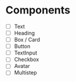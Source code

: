 # Components

- [ ] Text
- [ ] Heading
- [ ] Box / Card
- [ ] Button
- [ ] TextInput
- [ ] Checkbox
- [ ] Avatar
- [ ] Multistep
